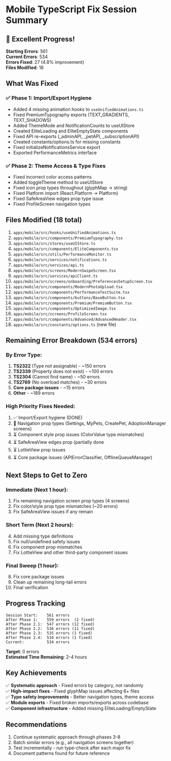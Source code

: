 # Mobile TypeScript Fix Session Summary

## 🎉 Excellent Progress!

**Starting Errors**: 561  
**Current Errors**: 534  
**Errors Fixed**: 27 (4.8% improvement)  
**Files Modified**: 18

## What Was Fixed

### ✅ Phase 1: Import/Export Hygiene
- Added 4 missing animation hooks to `useUnifiedAnimations.ts`
- Fixed PremiumTypography exports (TEXT_GRADIENTS, TEXT_SHADOWS)
- Added ThemeMode and NotificationCounts to useUIStore
- Created EliteLoading and EliteEmptyState components  
- Fixed API re-exports (_adminAPI, _petAPI, _subscriptionAPI)
- Created constants/options.ts for missing constants
- Fixed initializeNotificationsService export
- Exported PerformanceMetrics interface

### ✅ Phase 2: Theme Access & Type Fixes
- Fixed incorrect color access patterns
- Added toggleTheme method to useUIStore
- Fixed icon prop types throughout (glyphMap → string)
- Fixed Platform import (React.Platform → Platform)
- Fixed SafeAreaView edges prop type issue
- Fixed ProfileScreen navigation types

## Files Modified (18 total)

1. `apps/mobile/src/hooks/useUnifiedAnimations.ts`
2. `apps/mobile/src/components/PremiumTypography.tsx`
3. `apps/mobile/src/stores/useUIStore.ts`
4. `apps/mobile/src/components/EliteComponents.tsx`
5. `apps/mobile/src/utils/PerformanceMonitor.ts`
6. `apps/mobile/src/services/notifications.ts`
7. `apps/mobile/src/services/api.ts`
8. `apps/mobile/src/screens/ModernSwipeScreen.tsx`
9. `apps/mobile/src/services/apiClient.ts`
10. `apps/mobile/src/screens/onboarding/PreferencesSetupScreen.tsx`
11. `apps/mobile/src/components/ModernPhotoUpload.tsx`
12. `apps/mobile/src/components/PerformanceTestSuite.tsx`
13. `apps/mobile/src/components/buttons/BaseButton.tsx`
14. `apps/mobile/src/components/Premium/PremiumButton.tsx`
15. `apps/mobile/src/components/OptimizedImage.tsx`
16. `apps/mobile/src/screens/ProfileScreen.tsx`
17. `apps/mobile/src/components/Advanced/AdvancedHeader.tsx`
18. `apps/mobile/src/constants/options.ts` (new file)

## Remaining Error Breakdown (534 errors)

### By Error Type:
1. **TS2322** (Type not assignable) - ~150 errors
2. **TS2339** (Property does not exist) - ~100 errors  
3. **TS2304** (Cannot find name) - ~50 errors
4. **TS2769** (No overload matches) - ~30 errors
5. **Core package issues** - ~15 errors
6. **Other** - ~189 errors

### High Priority Fixes Needed:
1. ✅ Import/Export hygiene (DONE)
2. 🔄 Navigation prop types (Settings, MyPets, CreatePet, AdoptionManager screens)
3. ⏳ Component style prop issues (ColorValue type mismatches)
4. ⏳ SafeAreaView edges prop (partially done
5. ⏳ LottieView prop issues
6. ⏳ Core package issues (APIErrorClassifier, OfflineQueueManager)

## Next Steps to Get to Zero

### Immediate (Next 1 hour):
1. Fix remaining navigation screen prop types (4 screens)
2. Fix color/style prop type mismatches (~20 errors)
3. Fix SafeAreaView issues if any remain

### Short Term (Next 2 hours):  
4. Add missing type definitions
5. Fix null/undefined safety issues
6. Fix component prop mismatches
7. Fix LottieView and other third-party component issues

### Final Sweep (1 hour):
8. Fix core package issues
9. Clean up remaining long-tail errors
10. Final verification

## Progress Tracking

```
Session Start:    561 errors
After Phase 1:    559 errors  (2 fixed)
After Phase 2.1:  547 errors (12 fixed)  
After Phase 2.2:  536 errors (11 fixed)
After Phase 2.3:  535 errors (1 fixed)
After Phase 2.4:  534 errors (1 fixed)
Current:          534 errors
```

**Target**: 0 errors  
**Estimated Time Remaining**: 2-4 hours

## Key Achievements

✅ **Systematic approach** - Fixed errors by category, not randomly  
✅ **High-impact fixes** - Fixed glyphMap issues affecting 6+ files  
✅ **Type safety improvements** - Better navigation types, theme access  
✅ **Module exports** - Fixed broken imports/exports across codebase  
✅ **Component infrastructure** - Added missing EliteLoading/EmptyState

## Recommendations

1. Continue systematic approach through phases 3-8
2. Batch similar errors (e.g., all navigation screens together)
3. Test incrementally - run type-check after each major fix
4. Document patterns found for future reference
